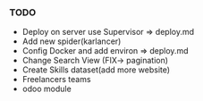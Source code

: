 ### TODO

- Deploy on server use Supervisor => deploy.md
- Add new spider(karlancer)
- Config Docker and add environ => deploy.md
- Change Search View (FIX-> pagination)
- Create Skills dataset(add more website)
- Freelancers teams
- odoo module 